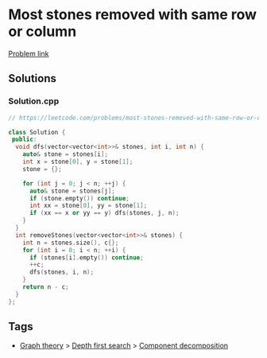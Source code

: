 # Most stones removed with same row or column

[Problem link](https://leetcode.com/problems/most-stones-removed-with-same-row-or-column)

## Solutions


### Solution.cpp
```cpp
// https://leetcode.com/problems/most-stones-removed-with-same-row-or-column

class Solution {
 public:
  void dfs(vector<vector<int>>& stones, int i, int n) {
    auto& stone = stones[i];
    int x = stone[0], y = stone[1];
    stone = {};

    for (int j = 0; j < n; ++j) {
      auto& stone = stones[j];
      if (stone.empty()) continue;
      int xx = stone[0], yy = stone[1];
      if (xx == x or yy == y) dfs(stones, j, n);
    }
  }
  int removeStones(vector<vector<int>>& stones) {
    int n = stones.size(), c{};
    for (int i = 0; i < n; ++i) {
      if (stones[i].empty()) continue;
      ++c;
      dfs(stones, i, n);
    }
    return n - c;
  }
};
```
## Tags

* [Graph theory](/README.md#Graph_theory) > [Depth first search](/README.md#Graph_theory-Depth_first_search) > [Component decomposition](/README.md#Graph_theory-Depth_first_search-Component_decomposition)
